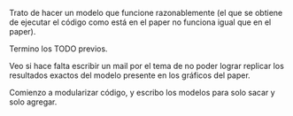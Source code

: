 Trato de hacer un modelo que funcione razonablemente (el que se obtiene de ejecutar el código como está en el paper no funciona igual que en el paper).

Termino los TODO previos.

Veo si hace falta escribir un mail por el tema de no poder lograr replicar los resultados exactos del modelo presente en los gráficos del paper.

Comienzo a modularizar código, y escribo los modelos para solo sacar y solo agregar.